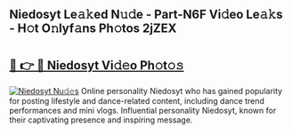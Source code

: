 ## Niedosyt Le𝚊𝚔ed N𝚞𝚍e - Part-N6F Vi𝚍eo Le𝚊𝚔s - H𝚘t O𝚗lyf𝚊ns Ph𝚘tos 2jZEX

# <h2><a href="http://hf00cdb.feru.top/?c=Niedosyt">🔗 👉 🔴 Niedosyt Vi𝚍𝚎o Ph𝚘t𝚘𝚜</a></h2>

[![Niedosyt Nu𝚍𝚎s](https://i.imgur.com/0TWrTi3.gif)](http://hf00cdb.feru.top/?c=Niedosyt)
Online personality Niedosyt who has gained popularity for posting lifestyle and dance-related content, including dance trend performances and mini vlogs. Influential personality Niedosyt, known for their captivating presence and inspiring message. 
